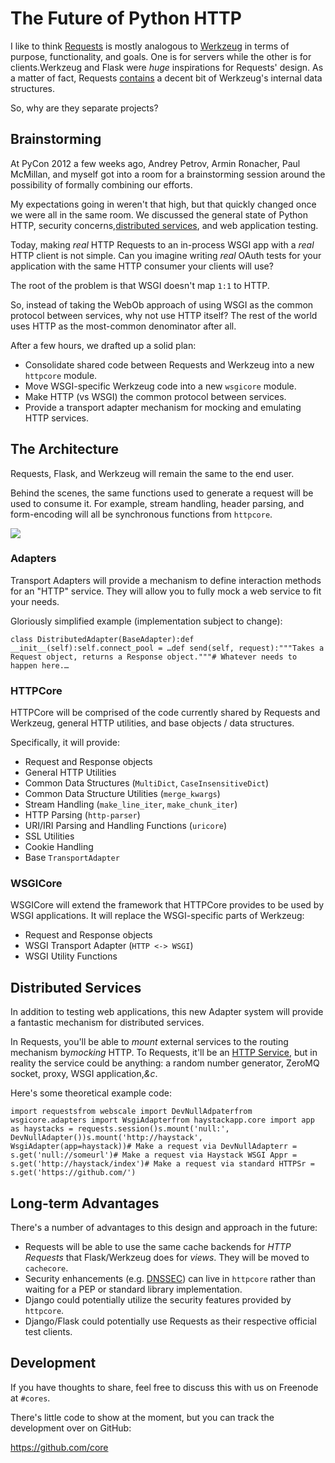 # The Future of Python HTTP

  I like to think [Requests](http://python-requests.org/) is mostly analogous to [Werkzeug](http://werkzeug.pocoo.org/) in terms of purpose, functionality, and goals. One is for servers while the other is for clients.Werkzeug and Flask were *huge* inspirations for Requests' design. As a matter of fact, Requests [contains](https://github.com/kennethreitz/requests/blob/develop/requests/utils.py#L99) a decent bit of Werkzeug's internal data structures.

 So, why are they separate projects?

 ## Brainstorming

 At PyCon 2012 a few weeks ago, Andrey Petrov, Armin Ronacher, Paul McMillan, and myself got into a room for a brainstorming session around the possibility of formally combining our efforts.

 My expectations going in weren't that high, but that quickly changed once we were all in the same room. We discussed the general state of Python HTTP, security concerns,[distributed services](http://www.amazon.com/gp/product/0596529554/ref=as_li_ss_tl?ie=UTF8&tag=bookforkind-20&linkCode=as2&camp=1789&creative=390957&creativeASIN=0596529554), and web application testing.

 Today, making *real* HTTP Requests to an in\-process WSGI app with a *real* HTTP client is not simple. Can you imagine writing *real* OAuth tests for your application with the same HTTP consumer your clients will use?

 The root of the problem is that WSGI doesn't map `1:1` to HTTP.

 So, instead of taking the WebOb approach of using WSGI as the common protocol between services, why not use HTTP itself? The rest of the world uses HTTP as the most\-common denominator after all.

 After a few hours, we drafted up a solid plan:

 * Consolidate shared code between Requests and Werkzeug into a new `httpcore` module.
* Move WSGI\-specific Werkzeug code into a new `wsgicore` module.
* Make HTTP (vs WSGI) the common protocol between services.
* Provide a transport adapter mechanism for mocking and emulating HTTP services.

 ## The Architecture

 Requests, Flask, and Werkzeug will remain the same to the end user.

 Behind the scenes, the same functions used to generate a request will be used to consume it. For example, stream handling, header parsing, and form\-encoding will all be synchronous functions from `httpcore`.

 ![](http://cl.ly/1n0M093z3l0Z390u1121/Screen%20Shot%202012-04-02%20at%202.05.29%20AM.png)

 ### Adapters

 Transport Adapters will provide a mechanism to define interaction methods for an "HTTP" service. They will allow you to fully mock a web service to fit your needs.

 Gloriously simplified example (implementation subject to change):

 
```
class DistributedAdapter(BaseAdapter):def __init__(self):self.connect_pool = …def send(self, request):"""Takes a Request object, returns a Response object."""# Whatever needs to happen here.…
```
 ### HTTPCore

 HTTPCore will be comprised of the code currently shared by Requests and Werkzeug, general HTTP utilities, and base objects / data structures.

 Specifically, it will provide:

 * Request and Response objects
* General HTTP Utilities
* Common Data Structures (`MultiDict`, `CaseInsensitiveDict`)
* Common Data Structure Utilities (`merge_kwargs`)
* Stream Handling (`make_line_iter`, `make_chunk_iter`)
* HTTP Parsing (`http-parser`)
* URI/IRI Parsing and Handling Functions (`uricore`)
* SSL Utilities
* Cookie Handling
* Base `TransportAdapter`

 ### WSGICore

 WSGICore will extend the framework that HTTPCore provides to be used by WSGI applications. It will replace the WSGI\-specific parts of Werkzeug:

 * Request and Response objects
* WSGI Transport Adapter (`HTTP <-> WSGI`)
* WSGI Utility Functions

 ## Distributed Services

 In addition to testing web applications, this new Adapter system will provide a fantastic mechanism for distributed services.

 In Requests, you'll be able to *mount* external services to the routing mechanism by*mocking* HTTP. To Requests, it'll be an [HTTP Service](http://www.amazon.com/gp/product/B0043D2ED6/ref=as_li_ss_tl?ie=UTF8&tag=bookforkind-20&linkCode=as2&camp=1789&creative=390957&creativeASIN=B0043D2ED6), but in reality the service could be anything: a random number generator, ZeroMQ socket, proxy, WSGI application,*\&c*.

 Here's some theoretical example code:

 
```
import requestsfrom webscale import DevNullAdpaterfrom wsgicore.adapters import WsgiAdapterfrom haystackapp.core import app as haystacks = requests.session()s.mount('null:', DevNullAdapter())s.mount('http://haystack', WsgiAdapter(app=haystack))# Make a request via DevNullAdapterr = s.get('null://someurl')# Make a request via Haystack WSGI Appr = s.get('http://haystack/index')# Make a request via standard HTTPSr = s.get('https://github.com/')
```
 ## Long\-term Advantages

 There's a number of advantages to this design and approach in the future:

 * Requests will be able to use the same cache backends for *HTTP Requests* that Flask/Werkzeug does for *views*. They will be moved to `cachecore`.
* Security enhancements (e.g. [DNSSEC](http://en.wikipedia.org/wiki/Domain_Name_System_Security_Extensions)) can live in `httpcore` rather than waiting for a PEP or standard library implementation.
* Django could potentially utilize the security features provided by `httpcore`.
* Django/Flask could potentially use Requests as their respective official test clients.

 ## Development

 If you have thoughts to share, feel free to discuss this with us on Freenode at `#cores`.

 There's little code to show at the moment, but you can track the development over on GitHub:

 <https://github.com/core>

  